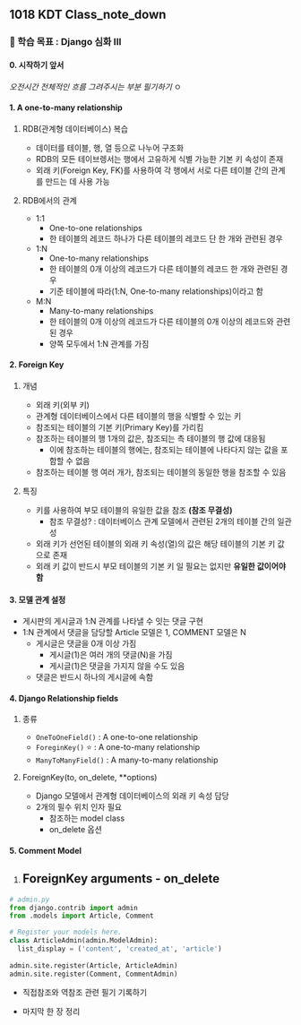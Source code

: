 ## 1018 KDT Class_note_down

### 🎯 학습 목표 : Django 심화 III

#### 0. 시작하기 앞서

*오전시간 전체적인 흐름 그려주시는 부분 필기하기* ㅇ



#### 1. A one-to-many relationship

1. RDB(관계형 데이터베이스) 복습
   - 데이터를 테이블, 행, 열 등으로 나누어 구조화
   - RDB의 모든 테이브렝서는 행에서 고유하게 식별 가능한 기본 키 속성이 존재
   - 외래 키(Foreign Key, FK)를 사용하여 각 행에서 서로 다른 테이블 간의 관계를 만드는 데 사용 가능



2. RDB에서의 관계
   - 1:1
     - One-to-one relationships
     - 한 테이블의 레코드 하나가 다른 테이블의 레코드 단 한 개와 관련된 경우
   - 1:N
     - One-to-many relationships
     - 한 테이블의 0개 이상의 레코드가 다른 테이블의 레코드 한 개와 관련된 경우
     - 기준 테이블에 따라(1:N, One-to-many relationships)이라고 함
   - M:N
     - Many-to-many relationships
     - 한 테이블의 0개 이상의 레코드가 다른 테이블의 0개 이상의 레코드와 관련된 경우
     - 양쪽 모두에서 1:N 관계를 가짐



#### 2. Foreign Key

1. 개념
   - 외래 키(외부 키)
   - 관계형 데이터베이스에서 다른 테이블의 행을 식별할 수 있는 키
   - 참조되는 테이블의 기본 키(Primary Key)를 가리킴
   - 참조하는 테이블의 행 1개의 값은, 참조되는 측 테이블의 행 값에 대응됨
     - 이에 참조하는 테이블의 행에는, 참조되는 테이블에 나타다지 않는 값을 포함할 수 없음
   - 참조하는 테이블 행 여러 개가, 참조되는 테이블의 동일한 행을 참조할 수 있음



2. 특징

   - 키를 사용하여 부모 테이블의 유일한 값을 참조 **(참조 무결성)**
     - 참조 무결성? : 데이터베이스 관계 모델에서 관련된 2개의 테이블 간의 일관성
   - 외래 키가 선언된 테이블의 외래 키 속성(열)의 값은 해당 테이블의 기본 키 값으로 존재
   - 외래 키 값이 반드시 부모 테이블의 기본 키 일 필요는 없지만 **유일한 값이어야 함**

   

#### 3. 모델 관계 설정

- 게시판의 게시글과 1:N 관계를 나타낼 수 잇는 댓글 구현
- 1:N 관계에서 댓글을 담당할 Article 모델은 1, COMMENT 모델은 N
  - 게시글은 댓글을 0개 이상 가짐
    - 게시글(1)은 여러 개의 댓글(N)을 가짐
    - 게시글(1)은 댓글을 가지지 않을 수도 있음
  - 댓글은 반드시 하나의 게시글에 속함



#### 4. Django Relationship fields

1. 종류
   - `OneToOneField()` : A one-to-one relationship
   - `ForeginKey()` ⭐️ : A one-to-many relationship
   - `ManyToManyField()` : A many-to-many relationship



2. ForeignKey(to, on_delete, **options)
   - Django 모델에서 관계형 데이터베이스의 외래 키 속성 담당
   - 2개의 필수 위치 인자 필요
     - 참조하는 model class
     - on_delete 옵션



#### 5. Comment Model

1. ForeignKey arguments - on_delete
   - 



```python
# admin.py
from django.contrib import admin
from .models import Article, Comment

# Register your models here.
class ArticleAdmin(admin.ModelAdmin):
  list_display = ('content', 'created_at', 'article')
  
admin.site.register(Article, ArticleAdmin)
admin.site.register(Comment, CommentAdmin)
```



- 직접참조와 역참조 관련 필기 기록하기



- 마지막 한 장 정리
